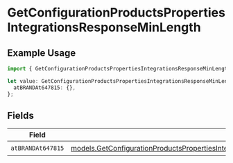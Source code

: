 # GetConfigurationProductsPropertiesIntegrationsResponseMinLength

## Example Usage

```typescript
import { GetConfigurationProductsPropertiesIntegrationsResponseMinLength } from "@vercel/sdk/models/getconfigurationproductsop.js";

let value: GetConfigurationProductsPropertiesIntegrationsResponseMinLength = {
  atBRANDAt647815: {},
};
```

## Fields

| Field                                                                                                                                                                                                                                                                                                    | Type                                                                                                                                                                                                                                                                                                     | Required                                                                                                                                                                                                                                                                                                 | Description                                                                                                                                                                                                                                                                                              |
| -------------------------------------------------------------------------------------------------------------------------------------------------------------------------------------------------------------------------------------------------------------------------------------------------------- | -------------------------------------------------------------------------------------------------------------------------------------------------------------------------------------------------------------------------------------------------------------------------------------------------------- | -------------------------------------------------------------------------------------------------------------------------------------------------------------------------------------------------------------------------------------------------------------------------------------------------------- | -------------------------------------------------------------------------------------------------------------------------------------------------------------------------------------------------------------------------------------------------------------------------------------------------------- |
| `atBRANDAt647815`                                                                                                                                                                                                                                                                                        | [models.GetConfigurationProductsPropertiesIntegrationsResponse200ApplicationJSONResponseBodyProductsMetadataSchema8ItemsMinLengthAtBRANDAt647815](../models/getconfigurationproductspropertiesintegrationsresponse200applicationjsonresponsebodyproductsmetadataschema8itemsminlengthatbrandat647815.md) | :heavy_check_mark:                                                                                                                                                                                                                                                                                       | N/A                                                                                                                                                                                                                                                                                                      |